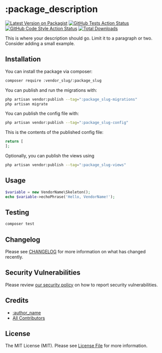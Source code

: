 # :package_description

[![Latest Version on Packagist](https://img.shields.io/packagist/v/:vendor_slug/:package_slug.svg?style=flat-square)](https://packagist.org/packages/:vendor_slug/:package_slug)
[![GitHub Tests Action Status](https://img.shields.io/github/actions/workflow/status/:vendor_slug/:package_slug/run-tests.yml?branch=main&label=tests&style=flat-square)](https://github.com/:vendor_slug/:package_slug/actions?query=workflow%3Arun-tests+branch%3Amain)
[![GitHub Code Style Action Status](https://img.shields.io/github/actions/workflow/status/:vendor_slug/:package_slug/fix-php-code-style-issues.yml?branch=main&label=code%20style&style=flat-square)](https://github.com/:vendor_slug/:package_slug/actions?query=workflow%3A"Fix+PHP+code+style+issues"+branch%3Amain)
[![Total Downloads](https://img.shields.io/packagist/dt/:vendor_slug/:package_slug.svg?style=flat-square)](https://packagist.org/packages/:vendor_slug/:package_slug)

This is where your description should go. Limit it to a paragraph or two. Consider adding a small example.
## Installation

You can install the package via composer:
```bash
composer require :vendor_slug/:package_slug
```

You can publish and run the migrations with:
```bash
php artisan vendor:publish --tag=":package_slug-migrations"
php artisan migrate
```

You can publish the config file with:
```bash
php artisan vendor:publish --tag=":package_slug-config"
```

This is the contents of the published config file:
```php
return [
];
```

Optionally, you can publish the views using
```bash
php artisan vendor:publish --tag=":package_slug-views"
```

## Usage
```php
$variable = new VendorName\Skeleton();
echo $variable->echoPhrase('Hello, VendorName!');
```

## Testing
```bash
composer test
```

## Changelog
Please see [CHANGELOG](CHANGELOG.md) for more information on what has changed recently.

## Security Vulnerabilities
Please review [our security policy](../../security/policy) on how to report security vulnerabilities.

## Credits
- [:author_name](https://github.com/:author_username)
- [All Contributors](../../contributors)

## License
The MIT License (MIT). Please see [License File](LICENSE.md) for more information.
